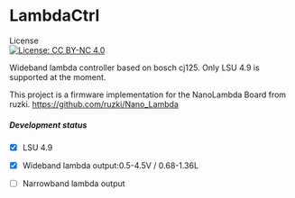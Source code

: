 # LambdaCtrl
License <br />
[![License: CC BY-NC 4.0](https://img.shields.io/badge/License-CC%20BY--NC%204.0-lightgrey.svg)](https://creativecommons.org/licenses/by-nc/4.0/)
<br />

Wideband lambda controller based on bosch cj125.
Only LSU 4.9 is supported at the moment.

This project is a firmware implementation for the NanoLambda Board from ruzki.
https://github.com/ruzki/Nano_Lambda

##### Development status
- [x] LSU 4.9
- [x] Wideband lambda output:0.5-4.5V / 0.68-1.36L
- [ ] Narrowband lambda output





